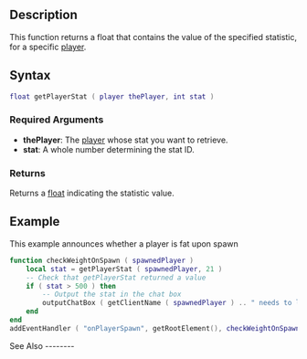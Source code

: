 Description
-----------

This function returns a float that contains the value of the specified statistic, for a specific [player](/docs/player.md "wikilink").

Syntax
------

``` lua
float getPlayerStat ( player thePlayer, int stat )
```

### Required Arguments

-   **thePlayer**: The [player](/docs/player.md "wikilink") whose stat you want to retrieve.
-   **stat**: A whole number determining the stat ID.

### Returns

Returns a [float](/docs/float.md "wikilink") indicating the statistic value.

Example
-------

<section name="Server" class="server" show="true">
This example announces whether a player is fat upon spawn

``` lua
function checkWeightOnSpawn ( spawnedPlayer )
    local stat = getPlayerStat ( spawnedPlayer, 21 )
    -- Check that getPlayerStat returned a value
    if ( stat > 500 ) then
        -- Output the stat in the chat box
        outputChatBox ( getClientName ( spawnedPlayer ) .. " needs to lose a bit of weight!" )
    end
end
addEventHandler ( "onPlayerSpawn", getRootElement(), checkWeightOnSpawn )
```

</section>
See Also
--------
